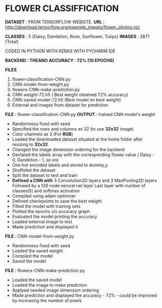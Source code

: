 # FLOWER CLASSIFFICATION

**DATASET** : FROM TENSORFLOW WEBISTE. 
**URL** : http://download.tensorflow.org/example_images/flower_photos.tgz

**CLASSES** : 5 {Daisy, Dandelion, Rose, Sunflower, Tulips}
**IMAGES** : 2871 {Total}

CODED IN PYTHON WITH KERAS WITH PYCHARM IDE

**BACKEND : THEANO**
**ACCURACY : 72% (10 EPOCHS)**

**FILES**
1. flower-classification-CNN.py
2. CNN-model-from-weight.py
3. flowers-CNN-make-prediction.py
4. CNN-weight-72.h5 ( Best weight obtained 72% accuracy)
5. CNN-saved-model-72.h5 (Best model on best weight)
6. External and images from dataset for prediction

**FILE** : flower-classification-CNN.py
**OUTPUT** : trained CNN model's weight 

* Randomness fixed with seed
* Specified the rows and columns as 32 (to use **32x32** image)
* Color channels as 3 (For **RGB**)
* Loaded the downloaded dataset situated at the home folder after resizing to **32x32**
* Changed the image dimension ordering for the backend
* Declared the labels array with the corresponding flower value ( Daisy - 0, Dandelion - 1, so on)
* One hot encoded labels and stored to dummy_y
* Shuffeled the dataset
* Split the dataset to test and train
* **Defined a CNN with**
  3 Convolution2D layers and 3 MaxPooling2D layers
  Followed by a 128 node nerural net layer
  Last layer with number of classes(5) and softmax activation
* Compiled using adam optimizer
* Defined checkpoints to save the best weight
* Fitted the model with training sets
* Plotted the epochs v/s accuracy graph
* Evaluated the model printing the accuracy
* Loaded external image to test
* Made prediction and displayed it


**FILE** : CNN-model-from-weight.py

* Randomness fixed with seed
* Loaded the saved weight
* Compiled the model
* Saved the model

**FILE** : flowers-CNN-make-prediction.py

* Loaded the saved model
* Loaded the image to make prediction
* Applyed needed image dimension ordering
* Made prediction and displayed the accuracy - 72% - could be improved by increasing the number of pixels


